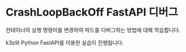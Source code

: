 # CrashLoopBackOff FastAPI 디버그

컨테이너의 실행 명령어를 변경하여 파드를 디버그하는 방법에 대해 학습합니다.

k3s와 Python FastAPI를 이용한 실습이 진행됩니다.
